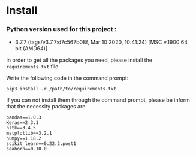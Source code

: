 # Install

### Python version used for this project : 
* 3.7.7 (tags/v3.7.7:d7c567b08f, Mar 10 2020, 10:41:24) [MSC v.1900 64 bit (AMD64)]


In order to get all the packages you need, please install the ```requirements.txt``` file

Write the following code in the command prompt:

```
pip3 install -r /path/to/requirements.txt
```

If you can not install them through the command prompt, please be inform that the necessity packages are:
 ```
pandas==1.0.3
Keras==2.3.1
nltk==3.4.5
matplotlib==3.2.1
numpy==1.18.2
scikit_learn==0.22.2.post1
seaborn==0.10.0
 ```
